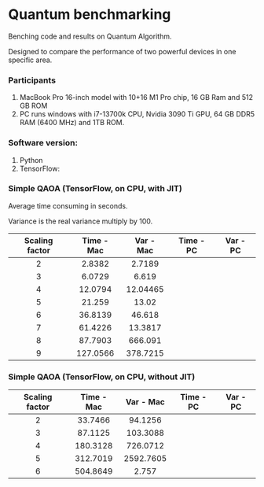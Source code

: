 # Quantum benchmarking
Benching code and results on Quantum Algorithm.

Designed to compare the performance of two powerful devices in one specific area.

### Participants

1. MacBook Pro 16-inch model with 10+16 M1 Pro chip, 16 GB Ram and 512 GB ROM
2. PC runs windows with i7-13700k CPU, Nvidia 3090 Ti GPU, 64 GB DDR5 RAM (6400 MHz) and 1TB ROM.

### Software version:

1. Python
2. TensorFlow: 

### Simple QAOA (TensorFlow, on CPU, with JIT)

Average time consuming in seconds.

Variance is the real variance multiply by 100.

| Scaling factor | Time - Mac | Var - Mac | Time - PC | Var - PC |
| :------------: | :--------: | :-------: | :-------: | :------: |
|       2        |   2.8382   |  2.7189   |           |          |
|       3        |   6.0729   |   6.619   |           |          |
|       4        |  12.0794   | 12.04465  |           |          |
|       5        |   21.259   |   13.02   |           |          |
|       6        |  36.8139   |  46.618   |           |          |
|       7        |  61.4226   |  13.3817  |           |          |
|       8        |  87.7903   |  666.091  |           |          |
|       9        |  127.0566  | 378.7215  |           |          |

### Simple QAOA (TensorFlow, on CPU, without JIT)

| Scaling factor | Time - Mac | Var - Mac | Time - PC | Var - PC |
| :------------: | :--------: | :-------: | :-------: | :------: |
|       2        |  33.7466   |  94.1256  |           |          |
|       3        |  87.1125   | 103.3088  |           |          |
|       4        |  180.3128  | 726.0712  |           |          |
|       5        |  312.7019  | 2592.7605 |           |          |
|       6        |  504.8649  |   2.757   |           |          |

